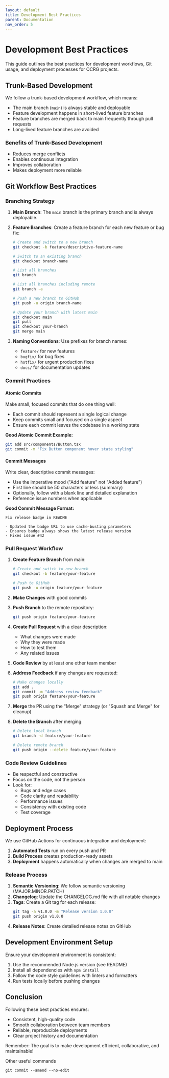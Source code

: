 ```yaml
---
layout: default
title: Development Best Practices
parent: Documentation
nav_order: 5
---
```


# Development Best Practices

This guide outlines the best practices for development workflows, Git usage, and deployment processes for OCRG projects.

## Trunk-Based Development

We follow a trunk-based development workflow, which means:

- The main branch (`main`) is always stable and deployable
- Feature development happens in short-lived feature branches
- Feature branches are merged back to main frequently through pull requests
- Long-lived feature branches are avoided

### Benefits of Trunk-Based Development

- Reduces merge conflicts
- Enables continuous integration
- Improves collaboration
- Makes deployment more reliable

## Git Workflow Best Practices

### Branching Strategy

1. **Main Branch**: The `main` branch is the primary branch and is always deployable.
2. **Feature Branches**: Create a feature branch for each new feature or bug fix:
   ```bash
   # Create and switch to a new branch
   git checkout -b feature/descriptive-feature-name

   # Switch to an existing branch
   git checkout branch-name

   # List all branches
   git branch

   # List all branches including remote
   git branch -a

   # Push a new branch to GitHub
   git push -u origin branch-name

   # Update your branch with latest main
   git checkout main
   git pull
   git checkout your-branch
   git merge main
   ```

3. **Naming Conventions**: Use prefixes for branch names:
   - `feature/` for new features
   - `bugfix/` for bug fixes
   - `hotfix/` for urgent production fixes
   - `docs/` for documentation updates

### Commit Practices

#### Atomic Commits

Make small, focused commits that do one thing well:

- Each commit should represent a single logical change
- Keep commits small and focused on a single aspect
- Ensure each commit leaves the codebase in a working state

**Good Atomic Commit Example:**
```bash
git add src/components/Button.tsx
git commit -m "Fix Button component hover state styling"
```

#### Commit Messages

Write clear, descriptive commit messages:

- Use the imperative mood ("Add feature" not "Added feature")
- First line should be 50 characters or less (summary)
- Optionally, follow with a blank line and detailed explanation
- Reference issue numbers when applicable

**Good Commit Message Format:**
```
Fix release badge in README

- Updated the badge URL to use cache-busting parameters
- Ensures badge always shows the latest release version
- Fixes issue #42
```

### Pull Request Workflow

1. **Create Feature Branch** from main:
   ```bash
   # Create and switch to new branch
   git checkout -b feature/your-feature
   
   # Push to GitHub
   git push -u origin feature/your-feature
   ```

2. **Make Changes** with good commits
3. **Push Branch** to the remote repository:
   ```bash
   git push origin feature/your-feature
   ```
4. **Create Pull Request** with a clear description:
   - What changes were made
   - Why they were made
   - How to test them
   - Any related issues
5. **Code Review** by at least one other team member
6. **Address Feedback** if any changes are requested:
   ```bash
   # Make changes locally
   git add .
   git commit -m "Address review feedback"
   git push origin feature/your-feature
   ```
7. **Merge** the PR using the "Merge" strategy (or "Squash and Merge" for cleanup)
8. **Delete the Branch** after merging:
   ```bash
   # Delete local branch
   git branch -d feature/your-feature
   
   # Delete remote branch
   git push origin --delete feature/your-feature
   ```

### Code Review Guidelines

- Be respectful and constructive
- Focus on the code, not the person
- Look for:
  - Bugs and edge cases
  - Code clarity and readability
  - Performance issues
  - Consistency with existing code
  - Test coverage

## Deployment Process

We use GitHub Actions for continuous integration and deployment:

1. **Automated Tests** run on every push and PR
2. **Build Process** creates production-ready assets
3. **Deployment** happens automatically when changes are merged to main

### Release Process

1. **Semantic Versioning**: We follow semantic versioning (MAJOR.MINOR.PATCH)
2. **Changelog**: Update the CHANGELOG.md file with all notable changes
3. **Tags**: Create a Git tag for each release:
   ```bash
   git tag -a v1.0.0 -m "Release version 1.0.0"
   git push origin v1.0.0
   ```
4. **Release Notes**: Create detailed release notes on GitHub

## Development Environment Setup

Ensure your development environment is consistent:

1. Use the recommended Node.js version (see README)
2. Install all dependencies with `npm install`
3. Follow the code style guidelines with linters and formatters
4. Run tests locally before pushing changes

## Conclusion

Following these best practices ensures:

- Consistent, high-quality code
- Smooth collaboration between team members
- Reliable, reproducible deployments
- Clear project history and documentation

Remember: The goal is to make development efficient, collaborative, and maintainable! 

Other useful commands
```
git commit --amend --no-edit

```